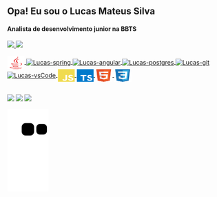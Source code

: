 ## Opa! Eu sou o Lucas Mateus Silva 
#### Analista de desenvolvimento junior na BBTS
 <div>
  <a href="https://github.com/lucasmss">
  <img height="180em" src="https://github-readme-stats.vercel.app/api?username=lucasmss&show_icons=true&theme=dark&include_all_commits=true&count_private=true"/>
  <img height="180em" src="https://github-readme-stats.vercel.app/api/top-langs/?username=lucasmss&layout=compact&langs_count=7&theme=dark"/>
</div>
  
<div style="display: inline_block"><br>
  <img align="center" alt="Lucas-java" height="30" width="40" src="https://raw.githubusercontent.com/devicons/devicon/master/icons/java/java-plain.svg">
  <img align="center" alt="Lucas-spring" height="30" width="40" src="https://www.vectorlogo.zone/logos/springio/springio-icon.svg">
  <img align="center" alt="Lucas-angular" height="30" width="40" src="https://www.vectorlogo.zone/logos/angular/angular-icon.svg">
  <img align="center" alt="Lucas-postgres" height="30" width="40" src="https://www.vectorlogo.zone/logos/postgresql/postgresql-icon.svg">
  <img align="center" alt="Lucas-git" height="30" width="40" src="https://www.vectorlogo.zone/logos/github/github-icon.svg">
  <img align="center" alt="Lucas-vsCode" height="30" width="40" src="https://www.vectorlogo.zone/logos/visualstudio_code/visualstudio_code-icon.svg">
  <img align="center" alt="Lucas-Js" height="30" width="40" src="https://raw.githubusercontent.com/devicons/devicon/master/icons/javascript/javascript-plain.svg">
  <img align="center" alt="Lucas-Ts" height="30" width="40" src="https://raw.githubusercontent.com/devicons/devicon/master/icons/typescript/typescript-plain.svg">
  <img align="center" alt="Lucas-HTML" height="30" width="40" src="https://raw.githubusercontent.com/devicons/devicon/master/icons/html5/html5-original.svg">
  <img align="center" alt="Lucas-CSS" height="30" width="40" src="https://raw.githubusercontent.com/devicons/devicon/master/icons/css3/css3-original.svg">
  
</div>
  
  ##

<div> 
 <a href="https://discord.gg/G9GPg5SA75" target="_blank"><img src="https://img.shields.io/badge/Discord-7289DA?style=for-the-badge&logo=discord&logoColor=white" target="_blank"></a> 
  <a href = "mailto:contato@rafaballerini.tech"><img src="https://img.shields.io/badge/-Gmail-%23333?style=for-the-badge&logo=gmail&logoColor=white" target="_blank"></a>
  <a href="https://www.linkedin.com/in/rafaella-ballerini-45875016a" target="_blank"><img src="https://img.shields.io/badge/-LinkedIn-%230077B5?style=for-the-badge&logo=linkedin&logoColor=white" target="_blank"></a> 
  
  ![Snake animation](https://github.com/rafaballerini/rafaballerini/blob/output/github-contribution-grid-snake.svg)
  
</div>
